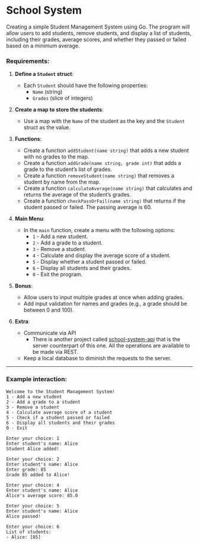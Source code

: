 
# School System

Creating a simple Student Management System using Go. The program will allow users to add students, remove students, and display a list of students, including their grades, average scores, and whether they passed or failed based on a minimum average.

### **Requirements:**

1. **Define a `Student` struct**:
   - Each `Student` should have the following properties:
     - `Name` (string)
     - `Grades` (slice of integers)

2. **Create a map to store the students**:
   - Use a map with the `Name` of the student as the key and the `Student` struct as the value.

3. **Functions**:
   - Create a function `addStudent(name string)` that adds a new student with no grades to the map.
   - Create a function `addGrade(name string, grade int)` that adds a grade to the student’s list of grades.
   - Create a function `removeStudent(name string)` that removes a student by name from the map.
   - Create a function `calculateAverage(name string)` that calculates and returns the average of the student’s grades.
   - Create a function `checkPassOrFail(name string)` that returns if the student passed or failed. The passing average is 60.

4. **Main Menu**:
   - In the `main` function, create a menu with the following options:
     - `1` - Add a new student.
     - `2` - Add a grade to a student.
     - `3` - Remove a student.
     - `4` - Calculate and display the average score of a student.
     - `5` - Display whether a student passed or failed.
     - `6` - Display all students and their grades.
     - `0` - Exit the program.

5. **Bonus**:
   - Allow users to input multiple grades at once when adding grades.
   - Add input validation for names and grades (e.g., a grade should be between 0 and 100).

6. **Extra**:
   - Communicate via API
     - There is another project called [school-system-api](https://github.com/AndreDrummer/school-system-api) that is the server counterpart of this one. All the operations are available to be made via REST.
   - Keep a local database to diminish the requests to the server.

---

### **Example interaction**:

```
Welcome to the Student Management System!
1 - Add a new student
2 - Add a grade to a student
3 - Remove a student
4 - Calculate average score of a student
5 - Check if a student passed or failed
6 - Display all students and their grades
0 - Exit

Enter your choice: 1
Enter student's name: Alice
Student Alice added!

Enter your choice: 2
Enter student's name: Alice
Enter grade: 85
Grade 85 added to Alice!

Enter your choice: 4
Enter student's name: Alice
Alice's average score: 85.0

Enter your choice: 5
Enter student's name: Alice
Alice passed!

Enter your choice: 6
List of students:
- Alice: [85]
```
